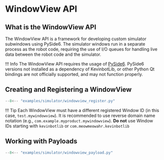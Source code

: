 # WindowView API

## What is the WindowView API

The WindowView API is a framework for developing custom simulator subwindows using PySide6.
The simulator windows run in a separate process as the robot code, requiring the use of I/O queues for handling live data between the robot code and the simulator.

!!! Info
    The WindowView API requires the usage of [PySide6](https://doc.qt.io/qtforpython-6/).
    PySide6 versions not installed as a dependency of KevinbotLib, or other Python Qt bindings are not officially supported, and may not function properly.

## Creating and Registering a WindowView

```python title="examples/simulator/windowview_register.py" linenums="1"
--8<-- "examples/simulator/windowview_register.py"
```

!!! Tip
    Each WindowView must have a different registered Window ID (in this case, `test.mywindowview`). 
    It is recommended to use reverse domain name notation (e.g., `com.example.myproduct.mywindowview`).
    **Do not** use Window IDs starting with `kevinbotlib` or `com.meowmeowahr.kevinbotlib`

## Working with Payloads

```python title="examples/simulator/windowview_payload.py" linenums="1"
--8<-- "examples/simulator/windowview_payload.py"
```
